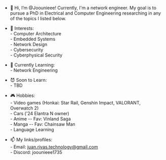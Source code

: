- 👋 Hi, I’m @Joounieee! Currently, I'm a network engineer. My goal is to pursue a PhD
     in Electrical and Computer Engineering researching in any
     of the topics I listed below.

- 👀 Interests: \
      - Computer Architecture \
      - Embedded Systems \
      - Network Design \
      - Cybersecurity \
      - Cyberphysical Security
    
- 🌱 Currently Learning: \
      - Network Engineering

- 😈 Soon to Learn: \
      - TBD

- 🎮 Hobbies: \
      - Video games (Honkai: Star Rail, Genshin Impact, VALORANT, Overwatch 2) \
      - Cars ('24 Elantra N owner) \
      - Anime -- Fav: Vinland Saga \
      - Manga -- Fav: Chainsaw Man \
      - Language Learning

- 📫 My links/profiles: \
      - Email: juan.rivas.technology@gmail.com \
      - Discord: joounieee1735 

<!---
Joounieee/Joounieee is a ✨ special ✨ repository because its `README.md` (this file) appears on your GitHub profile.
You can click the Preview link to take a look at your changes.
--->
